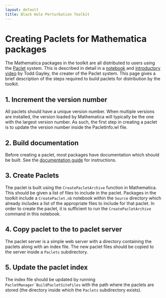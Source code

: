 ```yaml
---
layout: default
title: Black Hole Perturbation Toolkit
---
```


# Creating Paclets for Mathematica packages

The Mathematica packages in the toolkit are all distributed to users using the [Paclet](https://reference.wolfram.com/language/guide/Paclets.html) system. This is described in detail in a [notebook](https://www.wolframcloud.com/obj/tgayley/Published/PacletDevelopment.nb) and [introductory video](https://www.wolfram.com/broadcast/video.php?sx=paclet&v=2833) by Todd Gayley, the creater of the Paclet system. This page gives a brief description of the steps required to build paclets for distribution by the toolkit.


## 1. Increment the version number
All paclets should have a unique version number. When multiple versions are installed, the version loaded by Mathematica will typically be the one with the largest version number. As such, the first step in creating a paclet is to update the version number inside the PacletInfo.wl file.

## 2. Build documentation
Before creating a paclet, most packages have documentation which should be built. See the [documentation guide](mathematica-documentation-build) for instructions.

## 3. Create Paclets
The paclet is built using the `CreatePacletArchive` function in Mathematica. This should be given a list of files to include in the paclet. Packages in the toolkit include a `CreatePaclet.nb` notebook within the `Source` directory which already includes a list of the appropriate files to include for that paclet. In order to create the paclet, it is sufficient to run the `CreatePacletArchive` command in this notebook. 

## 4. Copy paclet to the to paclet server
The paclet server is a simple web server with a directory containing the paclets along with an index file. The new paclet files should be copied to the server inside a `Paclets` subdirectory.

## 5. Update the paclet index
The index file should be updated by running ``PacletManager`BuildPacletSiteFiles`` with the path where the paclets are stored (the directory inside which the `Paclets` subdirectory exists).


